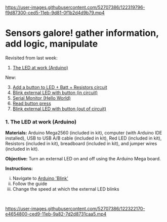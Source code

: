 https://user-images.githubusercontent.com/52707386/122319796-f9d87300-ced5-11eb-9d81-0f1b2d4d9b79.mp4

# Sensors galore! gather information, add logic, manipulate

Revisited from last week:

1. [The LED at work (Arduino)]()

New:

3. [Add a button to LED + Batt + Resistors circuit]()
4. [Blink external LED with button (in circuit)]()
5. [Serial Monitor (Hello World)]()
6. [Read button press]()
7. [Blink external LED with button (out of circuit)]()


### 1. The LED at work (Arduino)
**Materials:** Arduino Mega2560 (included in kit), computer (with Arduino IDE installed), USB to USB A/B cable (included in kit), Red LED (included in kit), Resistors (included in kit), breadboard (included in kit), and jumper wires (included in kit).

**Objective:** Turn an external LED on and off using the Arduino Mega board.

**Instructions:**

<ol type="i">
  <li>Navigate to <a href="https://www.arduino.cc/en/Tutorial/BuiltInExamples/Blink">Arduino 'Blink'</a></li>
  <li>Follow the guide</li>
  <li>Change the speed at which the external LED blinks</li>
</ol>
<br>

https://user-images.githubusercontent.com/52707386/122322170-e4654800-ced9-11eb-9a82-7d2d8731caa5.mp4

